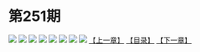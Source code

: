 # 第251期
![](https://mao.mhtupian.com/uploads/img/7563/250495/manhua_12_20160805_2016080514070224526.jpg)
![](https://mao.mhtupian.com/uploads/img/7563/250495/manhua_12_20160805_2016080514070895907.jpg)
![](https://mao.mhtupian.com/uploads/img/7563/250495/manhua_12_20160805_2016080514071577049.jpg)
![](https://mao.mhtupian.com/uploads/img/7563/250495/manhua_12_20160805_2016080514072133444.jpg)
![](https://mao.mhtupian.com/uploads/img/7563/250495/manhua_12_20160805_2016080514072946271.jpg)
![](https://mao.mhtupian.com/uploads/img/7563/250495/manhua_12_20160805_2016080514073535254.jpg)
![](https://mao.mhtupian.com/uploads/img/7563/250495/manhua_12_20160805_2016080514074243664.jpg)
![](https://mao.mhtupian.com/uploads/img/7563/250495/manhua_12_20160805_2016080514075185130.jpg)
[【上一章】](./31.md)
[【目录】](./READMD.md)
[【下一章】](./33.md)
